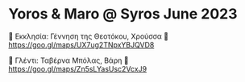# Yoros & Maro @ Syros June 2023

💒 Εκκλησία: Γέννηση της Θεοτόκου, Χρούσσα 
📍 https://goo.gl/maps/UX7ug2TNpxYBJQVD8

🍾 Γλέντι: Ταβέρνα Μπόλας, Βάρη 
📍 https://goo.gl/maps/Zn5sLYasUsc2VcxJ9

